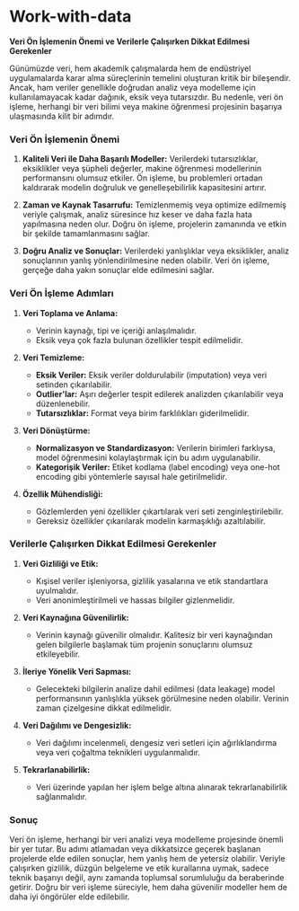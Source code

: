# Work-with-data
**Veri Ön İşlemenin Önemi ve Verilerle Çalışırken Dikkat Edilmesi Gerekenler**

Günümüzde veri, hem akademik çalışmalarda hem de endüstriyel uygulamalarda karar alma süreçlerinin temelini oluşturan kritik bir bileşendir. Ancak, ham veriler genellikle doğrudan analiz veya modelleme için kullanılamayacak kadar dağınık, eksik veya tutarsızdır. Bu nedenle, veri ön işleme, herhangi bir veri bilimi veya makine öğrenmesi projesinin başarıya ulaşmasında kilit bir adımdır.

### Veri Ön İşlemenin Önemi

1. **Kaliteli Veri ile Daha Başarılı Modeller:**
   Verilerdeki tutarsızlıklar, eksiklikler veya şüpheli değerler, makine öğrenmesi modellerinin performansını olumsuz etkiler. Ön işleme, bu problemleri ortadan kaldırarak modelin doğruluk ve genelleşebilirlik kapasitesini artırır.

2. **Zaman ve Kaynak Tasarrufu:**
   Temizlenmemiş veya optimize edilmemiş veriyle çalışmak, analiz süresince hız keser ve daha fazla hata yapılmasına neden olur. Doğru ön işleme, projelerin zamanında ve etkin bir şekilde tamamlanmasını sağlar.

3. **Doğru Analiz ve Sonuçlar:**
   Verilerdeki yanlışlıklar veya eksiklikler, analiz sonuçlarının yanlış yönlendirilmesine neden olabilir. Veri ön işleme, gerçeğe daha yakın sonuçlar elde edilmesini sağlar.

### Veri Ön İşleme Adımları

1. **Veri Toplama ve Anlama:**
   - Verinin kaynağı, tipi ve içeriği anlaşılmalıdır.
   - Eksik veya çok fazla bulunan özellikler tespit edilmelidir.

2. **Veri Temizleme:**
   - **Eksik Veriler:** Eksik veriler doldurulabilir (imputation) veya veri setinden çıkarılabilir.
   - **Outlier'lar:** Aşırı değerler tespit edilerek analizden çıkarılabilir veya düzenlenebilir.
   - **Tutarsızlıklar:** Format veya birim farklılıkları giderilmelidir.

3. **Veri Dönüştürme:**
   - **Normalizasyon ve Standardizasyon:** Verilerin birimleri farklıysa, model öğrenmesini kolaylaştırmak için bu adım uygulanabilir.
   - **Kategorişik Veriler:** Etiket kodlama (label encoding) veya one-hot encoding gibi yöntemlerle sayısal hale getirilmelidir.

4. **Özellik Mühendisliği:**
   - Gözlemlerden yeni özellikler çıkartılarak veri seti zenginleştirilebilir.
   - Gereksiz özellikler çıkarılarak modelin karmaşıklığı azaltılabilir.

### Verilerle Çalışırken Dikkat Edilmesi Gerekenler

1. **Veri Gizliliği ve Etik:**
   - Kışisel veriler işleniyorsa, gizlilik yasalarına ve etik standartlara uyulmalıdır.
   - Veri anonimleştirilmeli ve hassas bilgiler gizlenmelidir.

2. **Veri Kaynağına Güvenilirlik:**
   - Verinin kaynağı güvenilir olmalıdır. Kalitesiz bir veri kaynağından gelen bilgilerle başlamak tüm projenin sonuçlarını olumsuz etkileyebilir.

3. **İleriye Yönelik Veri Sapması:**
   - Gelecekteki bilgilerin analize dahil edilmesi (data leakage) model performansının yanlışlıkla yüksek görülmesine neden olabilir. Verinin zaman çizelgesine dikkat edilmelidir.

4. **Veri Dağılımı ve Dengesizlik:**
   - Veri dağılımı incelenmeli, dengesiz veri setleri için ağırlıklandırma veya veri çoğaltma teknikleri uygulanmalıdır.

5. **Tekrarlanabilirlik:**
   - Veri üzerinde yapılan her işlem belge altına alınarak tekrarlanabilirlik sağlanmalıdır.

### Sonuç

Veri ön işleme, herhangi bir veri analizi veya modelleme projesinde önemli bir yer tutar. Bu adımı atlamadan veya dikkatsizce geçerek başlanan projelerde elde edilen sonuçlar, hem yanlış hem de yetersiz olabilir. Veriyle çalışırken gizlilik, düzgün belgeleme ve etik kurallarına uymak, sadece teknik başarıyı değil, aynı zamanda toplumsal sorumluluğu da beraberinde getirir. Doğru bir veri işleme süreciyle, hem daha güvenilir modeller hem de daha iyi öngörüler elde edilebilir.

